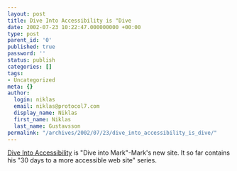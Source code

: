```yaml
---
layout: post
title: Dive Into Accessibility is "Dive
date: 2002-07-23 10:22:47.000000000 +00:00
type: post
parent_id: '0'
published: true
password: ''
status: publish
categories: []
tags:
- Uncategorized
meta: {}
author:
  login: niklas
  email: niklas@protocol7.com
  display_name: Niklas
  first_name: Niklas
  last_name: Gustavsson
permalink: "/archives/2002/07/23/dive_into_accessibility_is_dive/"
---
```

[Dive Into Accessibility](http://diveintoaccessibility.org/) is "Dive into Mark"-Mark's new site. It so far contains his "30 days to a more accessible web site" series.


